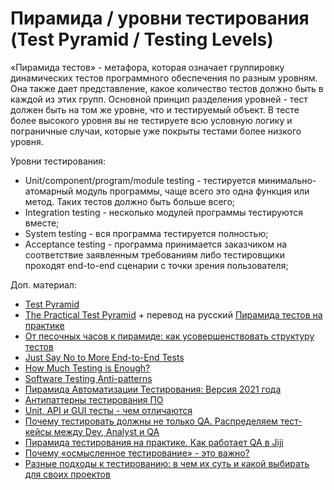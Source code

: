 # Пирамида / уровни тестирования (Test Pyramid / Testing Levels)

«Пирамида тестов» - метафора, которая означает группировку динамических тестов программного обеспечения по разным уровням. Она также дает представление, какое количество тестов должно быть в каждой из этих групп. Основной принцип разделения уровней - тест должен быть на том же уровне, что и тестируемый объект. В тесте более высокого уровня вы не тестируете всю условную логику и пограничные случаи, которые уже покрыты тестами более низкого уровня.

Уровни тестирования:

* Unit/component/program/module testing - тестируется минимально-атомарный модуль программы, чаще всего это одна функция или метод. Таких тестов должно быть больше всего;
* Integration testing - несколько модулей программы тестируются вместе;
* System testing - вся программа тестируется полностью;
* Acceptance testing - программа принимается заказчиком на соответствие заявленным требованиям либо тестировщики проходят end-to-end сценарии с точки зрения пользователя;

Доп. материал:

* [Test Pyramid](https://martinfowler.com/bliki/TestPyramid.html)
* [The Practical Test Pyramid](https://martinfowler.com/articles/practical-test-pyramid.html) + перевод на русский [Пирамида тестов на практике](https://habr.com/ru/post/358950/)
* [От песочных часов к пирамиде: как усовершенствовать структуру тестов](https://habr.com/ru/company/badoo/blog/652025/)
* [Just Say No to More End-to-End Tests](https://testing.googleblog.com/2015/04/just-say-no-to-more-end-to-end-tests.html)
* [How Much Testing is Enough?](https://testing.googleblog.com/2021/06/how-much-testing-is-enough.html)
* [Software Testing Anti-patterns](http://blog.codepipes.com/testing/software-testing-antipatterns.html)
* [Пирамида Автоматизации Тестирования: Версия 2021 года](https://telegra.ph/Piramida-Avtomatizacii-testirovaniya-Versiya-2021-goda-03-24)
* [Антипаттерны тестирования ПО](https://habr.com/ru/post/358178/)
* [Unit, API и GUI тесты - чем отличаются](https://telegra.ph/Unit-API-i-GUI-testy--chem-otlichayutsya-02-11)
* [Почему тестировать должны не только QA. Распределяем тест-кейсы между Dev, Analyst и QA](https://dou.ua/lenta/columns/test-cases-dev-qa-analyst/)
* [Пирамида тестирования на практике. Как работает QA в Jiji](https://dou.ua/lenta/columns/testing-in-jiji/)
* [Почему «осмысленное тестирование» - это важно?](https://habr.com/ru/post/650937/)
* [Разные подходы к тестированию: в чем их суть и какой выбирать для своих проектов](https://habr.com/ru/company/sbermarket/blog/665260/)
